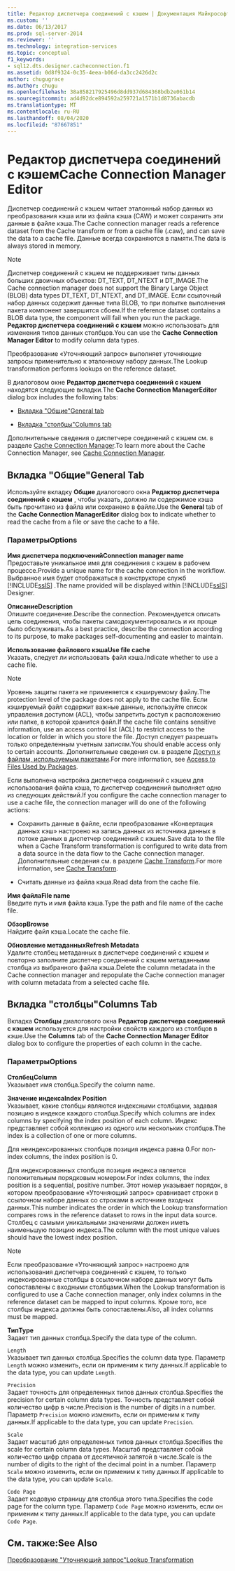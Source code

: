 ```yaml
---
title: Редактор диспетчера соединений с кэшем | Документация Майкрософт
ms.custom: ''
ms.date: 06/13/2017
ms.prod: sql-server-2014
ms.reviewer: ''
ms.technology: integration-services
ms.topic: conceptual
f1_keywords:
- sql12.dts.designer.cacheconnection.f1
ms.assetid: 0d8f9324-0c35-4eea-b06d-da3cc2426d2c
author: chugugrace
ms.author: chugu
ms.openlocfilehash: 38a858217925496d8dd937d684368bdb2e061b14
ms.sourcegitcommit: ad4d92dce894592a259721a1571b1d8736abacdb
ms.translationtype: MT
ms.contentlocale: ru-RU
ms.lasthandoff: 08/04/2020
ms.locfileid: "87667851"
---
```

# <a name="cache-connection-manager-editor"></a><span data-ttu-id="9352f-102">Редактор диспетчера соединений с кэшем</span><span class="sxs-lookup"><span data-stu-id="9352f-102">Cache Connection Manager Editor</span></span>
  <span data-ttu-id="9352f-103">Диспетчер соединений с кэшем читает эталонный набор данных из преобразования кэша или из файла кэша (CAW) и может сохранить эти данные в файле кэша.</span><span class="sxs-lookup"><span data-stu-id="9352f-103">The Cache connection manager reads a reference dataset from the Cache transform or from a cache file (.caw), and can save the data to a cache file.</span></span> <span data-ttu-id="9352f-104">Данные всегда сохраняются в памяти.</span><span class="sxs-lookup"><span data-stu-id="9352f-104">The data is always stored in memory.</span></span>  
  
> [!NOTE]  
>  <span data-ttu-id="9352f-105">Диспетчер соединений с кэшем не поддерживает типы данных больших двоичных объектов: DT_TEXT, DT_NTEXT и DT_IMAGE.</span><span class="sxs-lookup"><span data-stu-id="9352f-105">The Cache connection manager does not support the Binary Large Object (BLOB) data types DT_TEXT, DT_NTEXT, and DT_IMAGE.</span></span> <span data-ttu-id="9352f-106">Если ссылочный набор данных содержит данные типа BLOB, то при попытке выполнения пакета компонент завершится сбоем.</span><span class="sxs-lookup"><span data-stu-id="9352f-106">If the reference dataset contains a BLOB data type, the component will fail when you run the package.</span></span> <span data-ttu-id="9352f-107">**Редактор диспетчера соединений с кэшем** можно использовать для изменения типов данных столбцов.</span><span class="sxs-lookup"><span data-stu-id="9352f-107">You can use the **Cache Connection Manager Editor** to modify column data types.</span></span>  
  
 <span data-ttu-id="9352f-108">Преобразование «Уточняющий запрос» выполняет уточняющие запросы применительно к эталонному набору данных.</span><span class="sxs-lookup"><span data-stu-id="9352f-108">The Lookup transformation performs lookups on the reference dataset.</span></span>  
  
 <span data-ttu-id="9352f-109">В диалоговом окне **Редактор диспетчера соединений с кэшем** находятся следующие вкладки.</span><span class="sxs-lookup"><span data-stu-id="9352f-109">The **Cache Connection ManagerEditor** dialog box includes the following tabs:</span></span>  
  
-   [<span data-ttu-id="9352f-110">Вкладка "Общие"</span><span class="sxs-lookup"><span data-stu-id="9352f-110">General tab</span></span>](#generaltab)  
  
-   [<span data-ttu-id="9352f-111">Вкладка "столбцы"</span><span class="sxs-lookup"><span data-stu-id="9352f-111">Columns tab</span></span>](#columnstab)  
  
 <span data-ttu-id="9352f-112">Дополнительные сведения о диспетчере соединений с кэшем см. в разделе [Cache Connection Manager](connection-manager/cache-connection-manager.md).</span><span class="sxs-lookup"><span data-stu-id="9352f-112">To learn more about the Cache Connection Manager, see [Cache Connection Manager](connection-manager/cache-connection-manager.md).</span></span>  
  
##  <a name="general-tab"></a><a name="generaltab"></a><span data-ttu-id="9352f-113">Вкладка "Общие"</span><span class="sxs-lookup"><span data-stu-id="9352f-113">General Tab</span></span>  
 <span data-ttu-id="9352f-114">Используйте вкладку **Общие** диалогового окна **Редактор диспетчера соединений с кэшем** , чтобы указать, должно ли содержимое кэша быть прочитано из файла или сохранено в файле.</span><span class="sxs-lookup"><span data-stu-id="9352f-114">Use the **General** tab of the **Cache Connection ManagerEditor** dialog box to indicate whether to read the cache from a file or save the cache to a file.</span></span>  
  
### <a name="options"></a><span data-ttu-id="9352f-115">Параметры</span><span class="sxs-lookup"><span data-stu-id="9352f-115">Options</span></span>  
 <span data-ttu-id="9352f-116">**Имя диспетчера подключений**</span><span class="sxs-lookup"><span data-stu-id="9352f-116">**Connection manager name**</span></span>  
 <span data-ttu-id="9352f-117">Предоставьте уникальное имя для соединения с кэшем в рабочем процессе.</span><span class="sxs-lookup"><span data-stu-id="9352f-117">Provide a unique name for the cache connection in the workflow.</span></span> <span data-ttu-id="9352f-118">Выбранное имя будет отображаться в конструкторе служб [!INCLUDE[ssIS](../includes/ssis-md.md)] .</span><span class="sxs-lookup"><span data-stu-id="9352f-118">The name provided will be displayed within [!INCLUDE[ssIS](../includes/ssis-md.md)] Designer.</span></span>  
  
 <span data-ttu-id="9352f-119">**Описание**</span><span class="sxs-lookup"><span data-stu-id="9352f-119">**Description**</span></span>  
 <span data-ttu-id="9352f-120">Опишите соединение.</span><span class="sxs-lookup"><span data-stu-id="9352f-120">Describe the connection.</span></span> <span data-ttu-id="9352f-121">Рекомендуется описать цель соединения, чтобы пакеты самодокументировались и их проще было обслуживать.</span><span class="sxs-lookup"><span data-stu-id="9352f-121">As a best practice, describe the connection according to its purpose, to make packages self-documenting and easier to maintain.</span></span>  
  
 <span data-ttu-id="9352f-122">**Использование файлового кэша**</span><span class="sxs-lookup"><span data-stu-id="9352f-122">**Use file cache**</span></span>  
 <span data-ttu-id="9352f-123">Указать, следует ли использовать файл кэша.</span><span class="sxs-lookup"><span data-stu-id="9352f-123">Indicate whether to use a cache file.</span></span>  
  
> [!NOTE]  
>  <span data-ttu-id="9352f-124">Уровень защиты пакета не применяется к кэшируемому файлу.</span><span class="sxs-lookup"><span data-stu-id="9352f-124">The protection level of the package does not apply to the cache file.</span></span> <span data-ttu-id="9352f-125">Если кэшируемый файл содержит важные данные, используйте список управления доступом (ACL), чтобы запретить доступ к расположению или папке, в которой хранится файл.</span><span class="sxs-lookup"><span data-stu-id="9352f-125">If the cache file contains sensitive information, use an access control list (ACL) to restrict access to the location or folder in which you store the file.</span></span> <span data-ttu-id="9352f-126">Доступ следует разрешать только определенным учетным записям.</span><span class="sxs-lookup"><span data-stu-id="9352f-126">You should enable access only to certain accounts.</span></span> <span data-ttu-id="9352f-127">Дополнительные сведения см. в разделе [Доступ к файлам, используемым пакетами](../../2014/integration-services/access-to-files-used-by-packages.md).</span><span class="sxs-lookup"><span data-stu-id="9352f-127">For more information, see [Access to Files Used by Packages](../../2014/integration-services/access-to-files-used-by-packages.md).</span></span>  
  
 <span data-ttu-id="9352f-128">Если выполнена настройка диспетчера соединений с кэшем для использования файла кэша, то диспетчер соединений выполняет одно из следующих действий.</span><span class="sxs-lookup"><span data-stu-id="9352f-128">If you configure the cache connection manager to use a cache file, the connection manager will do one of the following actions:</span></span>  
  
-   <span data-ttu-id="9352f-129">Сохранить данные в файле, если преобразование «Конвертация данных кэш» настроено на запись данных из источника данных в потоке данных в диспетчер соединений с кэшем.</span><span class="sxs-lookup"><span data-stu-id="9352f-129">Save data to the file when a Cache Transform transformation is configured to write data from a data source in the data flow to the Cache connection manager.</span></span> <span data-ttu-id="9352f-130">Дополнительные сведения см. в разделе [Cache Transform](data-flow/transformations/cache-transform.md).</span><span class="sxs-lookup"><span data-stu-id="9352f-130">For more information, see [Cache Transform](data-flow/transformations/cache-transform.md).</span></span>  
  
-   <span data-ttu-id="9352f-131">Считать данные из файла кэша.</span><span class="sxs-lookup"><span data-stu-id="9352f-131">Read data from the cache file.</span></span>  
  
 <span data-ttu-id="9352f-132">**Имя файла**</span><span class="sxs-lookup"><span data-stu-id="9352f-132">**File name**</span></span>  
 <span data-ttu-id="9352f-133">Введите путь и имя файла кэша.</span><span class="sxs-lookup"><span data-stu-id="9352f-133">Type the path and file name of the cache file.</span></span>  
  
 <span data-ttu-id="9352f-134">**Обзор**</span><span class="sxs-lookup"><span data-stu-id="9352f-134">**Browse**</span></span>  
 <span data-ttu-id="9352f-135">Найдите файл кэша.</span><span class="sxs-lookup"><span data-stu-id="9352f-135">Locate the cache file.</span></span>  
  
 <span data-ttu-id="9352f-136">**Обновление метаданных**</span><span class="sxs-lookup"><span data-stu-id="9352f-136">**Refresh Metadata**</span></span>  
 <span data-ttu-id="9352f-137">Удалите столбец метаданных в диспетчере соединений с кэшем и повторно заполните диспетчер соединений с кэшем метаданными столбца из выбранного файла кэша.</span><span class="sxs-lookup"><span data-stu-id="9352f-137">Delete the column metadata in the Cache connection manager and repopulate the Cache connection manager with column metadata from a selected cache file.</span></span>  
  
##  <a name="columns-tab"></a><a name="columnstab"></a><span data-ttu-id="9352f-138">Вкладка "столбцы"</span><span class="sxs-lookup"><span data-stu-id="9352f-138">Columns Tab</span></span>  
 <span data-ttu-id="9352f-139">Вкладка **Столбцы** диалогового окна **Редактор диспетчера соединений с кэшем** используется для настройки свойств каждого из столбцов в кэше.</span><span class="sxs-lookup"><span data-stu-id="9352f-139">Use the **Columns** tab of the **Cache Connection Manager Editor** dialog box to configure the properties of each column in the cache.</span></span>  
  
### <a name="options"></a><span data-ttu-id="9352f-140">Параметры</span><span class="sxs-lookup"><span data-stu-id="9352f-140">Options</span></span>  
 <span data-ttu-id="9352f-141">**Столбец**</span><span class="sxs-lookup"><span data-stu-id="9352f-141">**Column**</span></span>  
 <span data-ttu-id="9352f-142">Указывает имя столбца.</span><span class="sxs-lookup"><span data-stu-id="9352f-142">Specify the column name.</span></span>  
  
 <span data-ttu-id="9352f-143">**Значение индекса**</span><span class="sxs-lookup"><span data-stu-id="9352f-143">**Index Position**</span></span>  
 <span data-ttu-id="9352f-144">Указывает, какие столбцы являются индексными столбцами, задавая позицию в индексе каждого столбца.</span><span class="sxs-lookup"><span data-stu-id="9352f-144">Specify which columns are index columns by specifying the index position of each column.</span></span> <span data-ttu-id="9352f-145">Индекс представляет собой коллекцию из одного или нескольких столбцов.</span><span class="sxs-lookup"><span data-stu-id="9352f-145">The index is a collection of one or more columns.</span></span>  
  
 <span data-ttu-id="9352f-146">Для неиндексированных столбцов позиция индекса равна 0.</span><span class="sxs-lookup"><span data-stu-id="9352f-146">For non-index columns, the index position is 0.</span></span>  
  
 <span data-ttu-id="9352f-147">Для индексированных столбцов позиция индекса является положительным порядковым номером.</span><span class="sxs-lookup"><span data-stu-id="9352f-147">For index columns, the index position is a sequential, positive number.</span></span> <span data-ttu-id="9352f-148">Этот номер указывает порядок, в котором преобразование «Уточняющий запрос» сравнивает строки в ссылочном наборе данных со строками в источнике входных данных.</span><span class="sxs-lookup"><span data-stu-id="9352f-148">This number indicates the order in which the Lookup transformation compares rows in the reference dataset to rows in the input data source.</span></span> <span data-ttu-id="9352f-149">Столбец с самыми уникальными значениями должен иметь наименьшую позицию индекса.</span><span class="sxs-lookup"><span data-stu-id="9352f-149">The column with the most unique values should have the lowest index position.</span></span>  
  
> [!NOTE]  
>  <span data-ttu-id="9352f-150">Если преобразование «Уточняющий запрос» настроено для использования диспетчера соединений с кэшем, то только индексированные столбцы в ссылочном наборе данных могут быть сопоставлены с входными столбцами.</span><span class="sxs-lookup"><span data-stu-id="9352f-150">When the Lookup transformation is configured to use a Cache connection manager, only index columns in the reference dataset can be mapped to input columns.</span></span> <span data-ttu-id="9352f-151">Кроме того, все столбцы индекса должны быть сопоставлены.</span><span class="sxs-lookup"><span data-stu-id="9352f-151">Also, all index columns must be mapped.</span></span>  
  
 <span data-ttu-id="9352f-152">**Тип**</span><span class="sxs-lookup"><span data-stu-id="9352f-152">**Type**</span></span>  
 <span data-ttu-id="9352f-153">Задает тип данных столбца.</span><span class="sxs-lookup"><span data-stu-id="9352f-153">Specify the data type of the column.</span></span>  
  
 `Length`  
 <span data-ttu-id="9352f-154">Указывает тип данных столбца.</span><span class="sxs-lookup"><span data-stu-id="9352f-154">Specifies the column data type.</span></span> <span data-ttu-id="9352f-155">Параметр `Length` можно изменить, если он применим к типу данных.</span><span class="sxs-lookup"><span data-stu-id="9352f-155">If applicable to the data type, you can update `Length`.</span></span>  
  
 `Precision`  
 <span data-ttu-id="9352f-156">Задает точность для определенных типов данных столбца.</span><span class="sxs-lookup"><span data-stu-id="9352f-156">Specifies the precision for certain column data types.</span></span> <span data-ttu-id="9352f-157">Точность представляет собой количество цифр в числе.</span><span class="sxs-lookup"><span data-stu-id="9352f-157">Precision is the number of digits in a number.</span></span> <span data-ttu-id="9352f-158">Параметр `Precision` можно изменить, если он применим к типу данных.</span><span class="sxs-lookup"><span data-stu-id="9352f-158">If applicable to the data type, you can update `Precision`.</span></span>  
  
 `Scale`  
 <span data-ttu-id="9352f-159">Задает масштаб для определенных типов данных столбца.</span><span class="sxs-lookup"><span data-stu-id="9352f-159">Specifies the scale for certain column data types.</span></span> <span data-ttu-id="9352f-160">Масштаб представляет собой количество цифр справа от десятичной запятой в числе.</span><span class="sxs-lookup"><span data-stu-id="9352f-160">Scale is the number of digits to the right of the decimal point in a number.</span></span> <span data-ttu-id="9352f-161">Параметр `Scale` можно изменить, если он применим к типу данных.</span><span class="sxs-lookup"><span data-stu-id="9352f-161">If applicable to the data type, you can update `Scale`.</span></span>  
  
 `Code Page`  
 <span data-ttu-id="9352f-162">Задает кодовую страницу для столбца этого типа.</span><span class="sxs-lookup"><span data-stu-id="9352f-162">Specifies the code page for the column type.</span></span> <span data-ttu-id="9352f-163">Параметр `Code Page` можно изменить, если он применим к типу данных.</span><span class="sxs-lookup"><span data-stu-id="9352f-163">If applicable to the data type, you can update `Code Page`.</span></span>  
  
## <a name="see-also"></a><span data-ttu-id="9352f-164">См. также:</span><span class="sxs-lookup"><span data-stu-id="9352f-164">See Also</span></span>  
 [<span data-ttu-id="9352f-165">Преобразование "Уточняющий запрос"</span><span class="sxs-lookup"><span data-stu-id="9352f-165">Lookup Transformation</span></span>](data-flow/transformations/lookup-transformation.md)  
  
  
